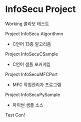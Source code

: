 # InfoSecu Project

Working 콜라보 테스트

Project InfoSecu Algorithmn
- C언어 13종 알고리즘

Project InfoSecuCSample
- C언어 샘플 포커게임

Project InfoSecuMFCPort
- MFC 작업관리자 프로그램

Project InfoSecuPySample
- 파이썬 샘플 소스

Test Con!

